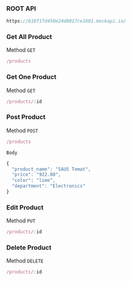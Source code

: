 ### ROOT API

```js
https://618f1fd450e24d0017ce1601.mockapi.io/
```

### Get All Product

Method `GET`

```js
/products
````

### Get One Product

Method `GET`

```js
/products/:id
````

### Post Product

Method `POST`

```js
/products
````
`Body`

```js
{
  "product_name": "SAUS Tomat",
  "price": "922.00",
  "color": "lime",
  "department": "Electronics"
}
```

### Edit Product

Method `PUT`

```js
/products/:id
````

### Delete Product

Method `DELETE`

```js
/products/:id
````